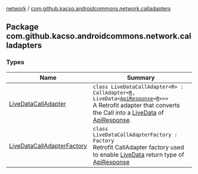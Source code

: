 [network](../index.md) / [com.github.kacso.androidcommons.network.calladapters](./index.md)

## Package com.github.kacso.androidcommons.network.calladapters

### Types

| Name | Summary |
|---|---|
| [LiveDataCallAdapter](-live-data-call-adapter/index.md) | `class LiveDataCallAdapter<R> : CallAdapter<`[`R`](-live-data-call-adapter/index.md#R)`, LiveData<`[`ApiResponse`](../com.github.kacso.androidcommons.network.models/-api-response/index.md)`<`[`R`](-live-data-call-adapter/index.md#R)`>>>`<br>A Retrofit adapter that converts the Call into a [LiveData](#) of [ApiResponse](../com.github.kacso.androidcommons.network.models/-api-response/index.md). |
| [LiveDataCallAdapterFactory](-live-data-call-adapter-factory/index.md) | `class LiveDataCallAdapterFactory : Factory`<br>Retrofit CallAdapter factory used to enable [LiveData](#) return type of [ApiResponse](../com.github.kacso.androidcommons.network.models/-api-response/index.md) |

